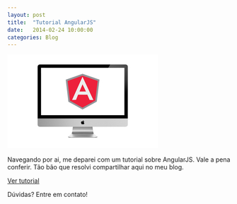 ```yaml
---
layout: post
title:  "Tutorial AngularJS"
date:   2014-02-24 10:00:00
categories: Blog
---
```


<img src="/img/posts/inconAngularJS.png" />

Navegando por ai, me deparei com um tutorial sobre AngularJS. Vale a pena conferir. Tão bão que resolvi compartilhar aqui no meu blog.

<a href="http://github.com/cerebribr/traduz-ai/master/angularjs" target="_blank">Ver tutorial</a>

Dúvidas? Entre em contato!
